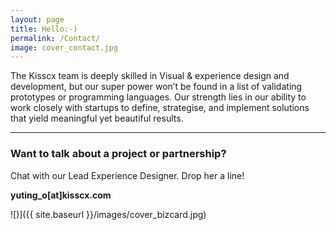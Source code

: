 ```yaml
---
layout: page
title: Hello:-)
permalink: /Contact/
image: cover_contact.jpg
---
```


The Kisscx team is deeply skilled in Visual & experience design and development, but our super power won’t be found in a list of validating prototypes or programming languages. Our strength lies in our ability to work closely with startups to define, strategise, and implement solutions that yield meaningful yet beautiful results. 

***


### Want to talk about a project or partnership?

Chat with our Lead Experience Designer. Drop her a line!

**yuting_o[at]kisscx.com**

![)]({{ site.baseurl }}/images/cover_bizcard.jpg)



